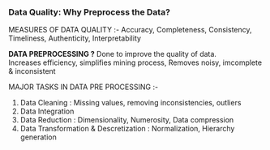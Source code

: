 ### Data Quality: Why Preprocess the Data?

MEASURES OF DATA QUALITY :-
Accuracy, Completeness, Consistency, Timeliness, Authenticity, Interpretability

**DATA PREPROCESSING ?**
Done to improve the quality of data.  
Increases efficiency, simplifies mining process, Removes noisy, imcomplete & inconsistent

MAJOR TASKS IN DATA PRE PROCESSING :-
1. Data Cleaning : Missing values, removing inconsistencies, outliers
2. Data Integration
3. Data Reduction : Dimensionality, Numerosity, Data compression
4. Data Transformation & Descretization : Normalization, Hierarchy generation
